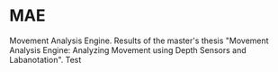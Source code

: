 MAE
===

Movement Analysis Engine. Results of the master's thesis "Movement Analysis Engine: Analyzing Movement using Depth Sensors and Labanotation". Test
